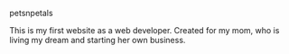 petsnpetals

This is my first website as a web developer. Created for my mom, who is living my dream and starting her own business. 